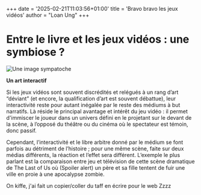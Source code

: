 +++
date = '2025-02-21T11:03:56+01:00'
title = 'Bravo bravo les jeux vidéos'
author = "Loan Ung"
+++

# Entre le livre et les jeux vidéos : une symbiose ?

![Une image sympatoche](https://www.ecranlarge.com/content/uploads/2024/04/detroit-become-human-quantic-dream-beyond-two-souls-heavy-rain-detroit-become-human-jeux-classement-meilleur-pire-1507230-1200x561.png)

**Un art interactif** 

Si les jeux vidéos sont souvent discrédités et relégués à un rang d’art “déviant” (et encore, la qualification d’art est souvent débattue), leur interactivité reste pour autant inégalée par le reste des médiums à but narratifs. Là réside le principal avantage et intérêt du jeu vidéo : il permet d'immiscer le joueur dans un univers défini en le projetant sur le devant de la scène, à l’opposé du théâtre ou du cinéma où le spectateur est témoin, donc passif.

Cependant, l’interactivité et le libre arbitre donné par le médium se font parfois au détriment de l’histoire ; pour une même scène, faite sur deux médias différents, la réaction et l’effet sera différent. L’exemple le plus parlant est la comparaison entre jeu et télévision de cette scène dramatique de The Last of Us  où (Spoiler alert) un père et sa fille tentent de fuir une ville en proie à une apocalypse zombie. 

On kiffe, j'ai fait un copier/coller du taff en écrire pour le web
Zzzz
